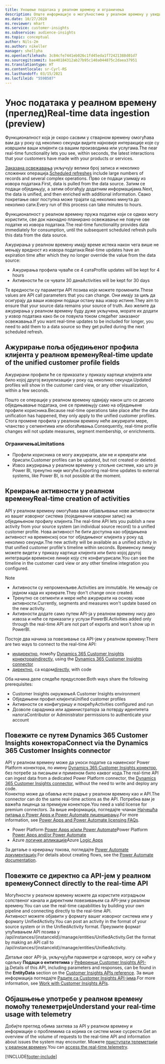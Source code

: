 ```yaml
---
title: Уношење података у реалном времену и ограничења
description: Опште информације о могућностима у реалном времену у увидима о корисницима.
ms.date: 10/27/2020
ms.reviewer: mhart
ms.service: customer-insights
ms.subservice: audience-insights
ms.topic: conceptual
author: Nils-2m
ms.author: nikeller
manager: shellyha
ms.openlocfilehash: 3c84cfe7441eb026c1fd45eda1f72421388d01d7
ms.sourcegitcommit: bae40184312ab27b95c140a044875c2daea37951
ms.translationtype: HT
ms.contentlocale: sr-Cyrl-RS
ms.lasthandoff: 03/15/2021
ms.locfileid: "5598587"
---
```

# <a name="real-time-data-ingestion-preview"></a><span data-ttu-id="d3c41-103">Унос података у реалном времену (преглед)</span><span class="sxs-lookup"><span data-stu-id="d3c41-103">Real-time data ingestion (preview)</span></span>

<span data-ttu-id="d3c41-104">Функционалност која је скоро сасвим у стварном времену омогућава вам да у року од неколико секунди видите најновије интеракције које су извршили ваши клијенти са вашим производима или услугама.</span><span class="sxs-lookup"><span data-stu-id="d3c41-104">The near real-time functionality lets you see, within seconds, the latest interactions that your customers have made with your products or services.</span></span>

<span data-ttu-id="d3c41-105">[Заказана освежавања](system.md#schedule-tab) укључују велики број записа и неколико сложених операција.</span><span class="sxs-lookup"><span data-stu-id="d3c41-105">[Scheduled refreshes](system.md#schedule-tab) include large numbers of records and several complex operations.</span></span> <span data-ttu-id="d3c41-106">Прво се подаци узимају из извора података.</span><span class="sxs-lookup"><span data-stu-id="d3c41-106">First, data is pulled from the data source.</span></span> <span data-ttu-id="d3c41-107">Затим се подаци обједињују, а затим обогаћују додатним информацијама.</span><span class="sxs-lookup"><span data-stu-id="d3c41-107">Next, the data is unified, and then enriched with additional information.</span></span> <span data-ttu-id="d3c41-108">Свако покретање овог поступка може трајати од неколико минута до неколико сати.</span><span class="sxs-lookup"><span data-stu-id="d3c41-108">Every run of this process can take minutes to hours.</span></span>

<span data-ttu-id="d3c41-109">Функционалност у реалном времену пружа податке који се одмах могу користити, све док накнадно планирано освежавање не повуче ове податке из извора података.</span><span class="sxs-lookup"><span data-stu-id="d3c41-109">The real-time functionality provides data immediately for consumption, until the subsequent scheduled refresh pulls this data from the data source.</span></span>

<span data-ttu-id="d3c41-110">Ажурирања у реалном времену имају време истека након чега више не мењају вредност из извора података:</span><span class="sxs-lookup"><span data-stu-id="d3c41-110">Real-time updates have an expiration time after which they no longer override the value from the data source:</span></span>

- <span data-ttu-id="d3c41-111">Ажурирања профила чуваће се 4 сата</span><span class="sxs-lookup"><span data-stu-id="d3c41-111">Profile updates will be kept for 4 hours</span></span>
- <span data-ttu-id="d3c41-112">Активности ће се чувати 30 дана</span><span class="sxs-lookup"><span data-stu-id="d3c41-112">Activities will be kept for 30 days</span></span>

<span data-ttu-id="d3c41-113">Те вредности су параметри API позива које можете променити.</span><span class="sxs-lookup"><span data-stu-id="d3c41-113">These values are API call parameters that you can change.</span></span> <span data-ttu-id="d3c41-114">Они имају за циљ да осигурају да ваши изворни подаци остану ваш извор истине.</span><span class="sxs-lookup"><span data-stu-id="d3c41-114">They aim to ensure that your source data remains your source of truth.</span></span> <span data-ttu-id="d3c41-115">Ако желите да ажурирања у реалном времену буду дуже укључена, морате их додати у извор података како би се повукла током следећег заказаног освежавања.</span><span class="sxs-lookup"><span data-stu-id="d3c41-115">If you want real-time updates to be included for longer, you need to add them to a data source so they get pulled during the next scheduled refresh.</span></span>

## <a name="real-time-update-of-the-unified-customer-profile-fields"></a><span data-ttu-id="d3c41-116">Ажурирање поља обједињеног профила клијента у реалном времену</span><span class="sxs-lookup"><span data-stu-id="d3c41-116">Real-time update of the unified customer profile fields</span></span>

<span data-ttu-id="d3c41-117">Ажурирани профили ће се приказати у приказу картице клијента или било којој другој визуелизацији у року од неколико секунди.</span><span class="sxs-lookup"><span data-stu-id="d3c41-117">Updated profiles will show in the customer card view, or any other visualization, within a few seconds.</span></span>

<span data-ttu-id="d3c41-118">Пошто се операције у реалном времену одвијају након што се десило обједињавање података, оне се примењују само на обједињене профиле корисника.</span><span class="sxs-lookup"><span data-stu-id="d3c41-118">Because real-time operations take place after the data unification has happened, they only apply to the unified customer profiles.</span></span> <span data-ttu-id="d3c41-119">Стога промене профила у реалном времену неће ажурирати мере, чланство у сегментима или обогаћивања.</span><span class="sxs-lookup"><span data-stu-id="d3c41-119">Consequently, real-time profile changes will not update measures, segment membership, or enrichments.</span></span>

### <a name="limitations"></a><span data-ttu-id="d3c41-120">Ограничења</span><span class="sxs-lookup"><span data-stu-id="d3c41-120">Limitations</span></span>

- <span data-ttu-id="d3c41-121">Профили корисника се могу ажурирати, али не и креирати или брисати.</span><span class="sxs-lookup"><span data-stu-id="d3c41-121">Customer profiles can be updated, but not created or deleted.</span></span>
- <span data-ttu-id="d3c41-122">Извоз ажурирања у реалном времену у спољне системе, као што је Power BI, тренутно није могуће.</span><span class="sxs-lookup"><span data-stu-id="d3c41-122">Exporting real-time updates to external systems, like Power BI, is not possible at the moment.</span></span>

## <a name="real-time-creation-of-activities"></a><span data-ttu-id="d3c41-123">Креирање активности у реалном времену</span><span class="sxs-lookup"><span data-stu-id="d3c41-123">Real-time creation of activities</span></span>

<span data-ttu-id="d3c41-124">API у реалном времену омогућава вам објављивање нове активности из вашег изворног система (појединачни изворни запис) на обједињеном профилу клијента.</span><span class="sxs-lookup"><span data-stu-id="d3c41-124">The real-time API lets you publish a new activity from your source system (an individual source record) to a unified customer profile.</span></span> <span data-ttu-id="d3c41-125">Нова активност ће бити доступна као обједињена активност на временској оси тог обједињеног клијента у року од неколико секунди.</span><span class="sxs-lookup"><span data-stu-id="d3c41-125">The new activity will be available as a unified activity in that unified customer profile's timeline within seconds.</span></span> <span data-ttu-id="d3c41-126">Временску линију можете видети у приказу картице клијента или било којој другој интеграцији временске линије коју сте конфигурисали.</span><span class="sxs-lookup"><span data-stu-id="d3c41-126">You can see the timeline in the customer card view or any other timeline integration you configured.</span></span>

> [!NOTE]
>
> - <span data-ttu-id="d3c41-127">Активности су непроменљиве.</span><span class="sxs-lookup"><span data-stu-id="d3c41-127">Activities are immutable.</span></span> <span data-ttu-id="d3c41-128">Не мењају се једном када их креирате.</span><span class="sxs-lookup"><span data-stu-id="d3c41-128">They don't change once created.</span></span>
> - <span data-ttu-id="d3c41-129">Тренутно се сегменти и мере неће ажурирати на основу нове активности.</span><span class="sxs-lookup"><span data-stu-id="d3c41-129">Currently, segments and measures won't update based on the new activity.</span></span>
> - <span data-ttu-id="d3c41-130">Активности додате само путем API-ја у реалном времену нису део извоза и неће се приказати у услузи PowerBI.</span><span class="sxs-lookup"><span data-stu-id="d3c41-130">Activities added only through the real-time API are not part of exports and won't show up in PowerBI.</span></span>

<span data-ttu-id="d3c41-131">Постоје два начина за повезивање са API-јем у реалном времену:</span><span class="sxs-lookup"><span data-stu-id="d3c41-131">There are two ways to connect to the real-time API:</span></span>

- <span data-ttu-id="d3c41-132">[индиректно](#connect-via-the-dynamics-365-customer-insights-connector), помоћу [Dynamics 365 Customer Insights конектора](/connectors/customerinsights/)</span><span class="sxs-lookup"><span data-stu-id="d3c41-132">[indirectly](#connect-via-the-dynamics-365-customer-insights-connector), using the [Dynamics 365 Customer Insights connector](/connectors/customerinsights/)</span></span>
- <span data-ttu-id="d3c41-133">[директно](#connect-directly-to-the-real-time-api), са кодом</span><span class="sxs-lookup"><span data-stu-id="d3c41-133">[directly](#connect-directly-to-the-real-time-api), with code</span></span>

<span data-ttu-id="d3c41-134">Оба начина деле следеће предуслове:</span><span class="sxs-lookup"><span data-stu-id="d3c41-134">Both ways share the following prerequisites:</span></span>

- <span data-ttu-id="d3c41-135">Customer Insights окружење</span><span class="sxs-lookup"><span data-stu-id="d3c41-135">A Customer Insights environment</span></span>
- <span data-ttu-id="d3c41-136">Обједињени профил клијента</span><span class="sxs-lookup"><span data-stu-id="d3c41-136">Unified customer profiles</span></span>
- <span data-ttu-id="d3c41-137">Активности се конфигуришу и покрећу</span><span class="sxs-lookup"><span data-stu-id="d3c41-137">Activities configured and run</span></span>
- <span data-ttu-id="d3c41-138">Дозволе сарадника или администратора за потврду идентитета налога</span><span class="sxs-lookup"><span data-stu-id="d3c41-138">Contributor or Administrator permissions to authenticate your account</span></span>

## <a name="connect-via-the-dynamics-365-customer-insights-connector"></a><span data-ttu-id="d3c41-139">Повежите се путем Dynamics 365 Customer Insights конектора</span><span class="sxs-lookup"><span data-stu-id="d3c41-139">Connect via the Dynamics 365 Customer Insights connector</span></span>

<span data-ttu-id="d3c41-140">API у реалном времену може да уноси податке са наменског Power Platform конектора, по имену [Dynamics 365 Customer Insights конектор](/connectors/customerinsights/), без потребе за писањем и применом било каквог кода.</span><span class="sxs-lookup"><span data-stu-id="d3c41-140">The real-time API can ingest data from a dedicated Power Platform connector, the [Dynamics 365 Customer Insights connector](/connectors/customerinsights/), without the need to write and deploy any code.</span></span>    
<span data-ttu-id="d3c41-141">Конектор може да обавља исте радње у реалном времену као и API.</span><span class="sxs-lookup"><span data-stu-id="d3c41-141">The connector can do the same real-time actions as the API.</span></span> <span data-ttu-id="d3c41-142">Потребна вам је важећа лиценца за премијум конекторе.</span><span class="sxs-lookup"><span data-stu-id="d3c41-142">You need a valid license for premium connectors.</span></span> <span data-ttu-id="d3c41-143">За више информација, погледајте чланак [Најчешћа питања о Power Apps и Power Automate лиценцирању](/power-platform/admin/powerapps-flow-licensing-faq).</span><span class="sxs-lookup"><span data-stu-id="d3c41-143">For more information, see [Power Apps and Power Automate licensing FAQs](/power-platform/admin/powerapps-flow-licensing-faq).</span></span>

- <span data-ttu-id="d3c41-144">Power Platform [Power Apps и/или Power Automate](/connectors/)</span><span class="sxs-lookup"><span data-stu-id="d3c41-144">Power Platform [Power Apps and/or Power Automate](/connectors/)</span></span>
- <span data-ttu-id="d3c41-145">Azure [логичке апликације](/azure/connectors/apis-list)</span><span class="sxs-lookup"><span data-stu-id="d3c41-145">Azure [Logic Apps](/azure/connectors/apis-list)</span></span>

<span data-ttu-id="d3c41-146">За детаље о креирању токова, погледајте [Power Automate документацију](/power-automate/).</span><span class="sxs-lookup"><span data-stu-id="d3c41-146">For details about creating flows, see the [Power Automate documentation](/power-automate/).</span></span>

## <a name="connect-directly-to-the-real-time-api"></a><span data-ttu-id="d3c41-147">Повежите се директно са API-јем у реалном времену</span><span class="sxs-lookup"><span data-stu-id="d3c41-147">Connect directly to the real-time API</span></span>

<span data-ttu-id="d3c41-148">Могућности у реалном времену можете да користите изградњом сопственог канала и директним повезивањем са API-јем у реалном времену.</span><span class="sxs-lookup"><span data-stu-id="d3c41-148">You can use the real-time capabilities by building your own pipeline and connecting directly to the real-time API.</span></span>    
<span data-ttu-id="d3c41-149">Активност можете објавити у формату вашег изворног система или у формату UnifiedActivity.</span><span class="sxs-lookup"><span data-stu-id="d3c41-149">You can post an activity in the format of your source system or in the UnifiedActivity format.</span></span> <span data-ttu-id="d3c41-150">Преузмите формат упућивањем API позива у /api/instances/{instanceId}/manage/entities/UnifiedActivity.</span><span class="sxs-lookup"><span data-stu-id="d3c41-150">Get the format by making an API call to /api/instances/{instanceId}/manage/entities/UnifiedActivity.</span></span>

<span data-ttu-id="d3c41-151">Детаљи овог API-ја, укључујући параметре и одговоре, могу се наћи у одељку **Подаци о ентитетима** у [Референци Customer Insights API-ја](https://developer.ci.ai.dynamics.com/api-details#api=CustomerInsights).</span><span class="sxs-lookup"><span data-stu-id="d3c41-151">Details of this API, including parameters and responses, can be found in the **EntityData** section on the [Customer Insights APIs reference](https://developer.ci.ai.dynamics.com/api-details#api=CustomerInsights).</span></span> <span data-ttu-id="d3c41-152">За више информација погледајте [Радите са Customer Insights API-јима](apis.md).</span><span class="sxs-lookup"><span data-stu-id="d3c41-152">For more information, see [Work with Customer Insights APIs](apis.md).</span></span>

## <a name="understand-your-real-time-usage-with-telemetry"></a><span data-ttu-id="d3c41-153">Објашњење употребе у реалном времену помоћу телеметрије</span><span class="sxs-lookup"><span data-stu-id="d3c41-153">Understand your real-time usage with telemetry</span></span>

<span data-ttu-id="d3c41-154">Добијте преглед обима захтева за API у реалном времену и информације о проблемима са којима се систем може сусрести.</span><span class="sxs-lookup"><span data-stu-id="d3c41-154">Get an overview of the volume of requests to the real-time API and information about issues the system may encounter.</span></span> <span data-ttu-id="d3c41-155">Можете [приступати телеметрији у реалном времену](system.md#api-usage-tab).</span><span class="sxs-lookup"><span data-stu-id="d3c41-155">You can [access the real-time telemetry](system.md#api-usage-tab).</span></span> 


[!INCLUDE[footer-include](../includes/footer-banner.md)]